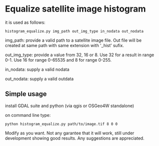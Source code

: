 # Equalize satellite image histogram

it is used as follows:

```histogram_equalize.py img_path out_img_type in_nodata out_nodata```

img_path: provide a valid path to a satellite image file. Out file will be created at same path with same extension with '_hist' sufix.

out_img_type: provide a value from 32, 16 or 8. Use 32 for a result in range 0-1. Use 16 for range 0-65535 and 8 for range 0-255.

in_nodata: supply a valid nodata

out_nodata: supply a valid outdata

## Simple usage
install GDAL suite and python (via qgis or OSGeo4W standalone)

on command line type:

```python histogram_equalize.py path/to/image.tif 8 0 0```

Modify as you want.
Not any garantee that it will work, still under development showing good results. Any suggestions are appreciated.
